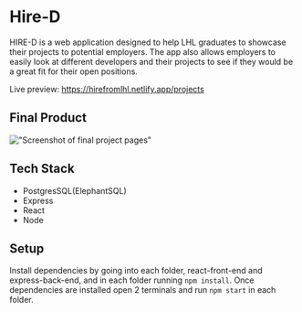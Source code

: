 # Hire-D

HIRE-D is a web application designed to help LHL graduates to showcase their projects to potential employers. The app also allows employers to easily look at different developers and their projects to see if they would be a great fit for their open positions.

Live preview: https://hirefromlhl.netlify.app/projects

## Final Product

!["Screenshot of final project pages"](https://github.com/joshitrigun/hire-d/blob/master/react-front-end/pics/ezgif.com-gif-maker.gif?raw=true)

## Tech Stack

- PostgresSQL(ElephantSQL)
- Express
- React
- Node

## Setup

Install dependencies by going into each folder, react-front-end and express-back-end, and in each folder running `npm install`. Once dependencies are installed open 2 terminals and run `npm start` in each folder.
